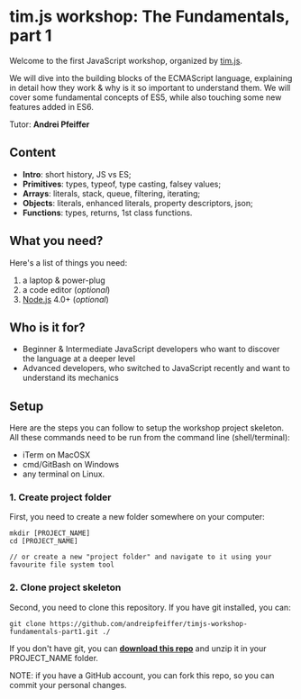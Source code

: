 # tim.js workshop: The Fundamentals, part 1

Welcome to the first JavaScript workshop, organized by [tim.js][timjs].

We will dive into the building blocks of the ECMAScript language, explaining in detail how they work & why is it so important to understand them. We will cover some fundamental concepts of ES5, while also touching some new features added in ES6.

Tutor: __Andrei Pfeiffer__

## Content

- __Intro__: short history, JS vs ES;
- __Primitives__: types, typeof, type casting, falsey values;
- __Arrays__: literals, stack, queue, filtering, iterating;
- __Objects__: literals, enhanced literals, property descriptors, json;
- __Functions__: types, returns, 1st class functions.

## What you need?

Here's a list of things you need:

1. a laptop & power-plug
2. a code editor (_optional_)
3. [Node.js][download_node] 4.0+ (_optional_)

## Who is it for?

- Beginner & Intermediate JavaScript developers who want to discover the language at a deeper level
- Advanced developers, who switched to JavaScript recently and want to understand its mechanics

## Setup

Here are the steps you can follow to setup the workshop project skeleton.
All these commands need to be run from the command line (shell/terminal):
* iTerm on MacOSX
* cmd/GitBash on Windows
* any terminal on Linux.

### 1. Create project folder

First, you need to create a new folder somewhere on your computer:

```
mkdir [PROJECT_NAME]
cd [PROJECT_NAME]

// or create a new "project folder" and navigate to it using your favourite file system tool
```

### 2. Clone project skeleton

Second, you need to clone this repository. If you have git installed, you can:

```
git clone https://github.com/andreipfeiffer/timjs-workshop-fundamentals-part1.git ./
```

If you don't have git, you can __[download this repo][download_repo]__ and unzip it in your PROJECT_NAME folder.

NOTE: if you have a GitHub account, you can fork this repo, so you can commit your personal changes.

[download_repo]: https://github.com/andreipfeiffer/timjs-workshop-fundamentals-part1/archive/master.zip
[download_node]: https://nodejs.org/en/download/
[timjs]: http://timjs.ro
